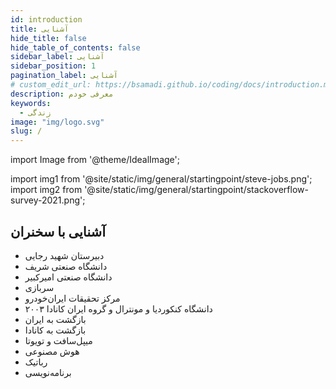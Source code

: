 ```yaml
---
id: introduction
title: آشنایی
hide_title: false
hide_table_of_contents: false
sidebar_label: آشنایی
sidebar_position: 1
pagination_label: آشنایی
# custom_edit_url: https://bsamadi.github.io/coding/docs/introduction.md
description: معرفی خودم
keywords:
  - زندگی
image: "img/logo.svg"
slug: /
---
```

import Image from '@theme/IdealImage';

import img1 from '@site/static/img/general/startingpoint/steve-jobs.png';
import img2 from '@site/static/img/general/startingpoint/stackoverflow-survey-2021.png';

## **آشنایی با سخنران**

* دبیرستان شهید رجایی
* دانشگاه صنعتی شریف
* دانشگاه صنعتی امیرکبیر
* سربازی
* مرکز تحقیقات ایران‌خودرو
* دانشگاه کنکوردیا و مونترال و گروه ایران کانادا ۲۰۰۳
* بازگشت به ایران
* بازگشت به کانادا
* میپل‌سافت و تویوتا
* هوش مصنوعی
* رباتیک
* برنامه‌نویسی
